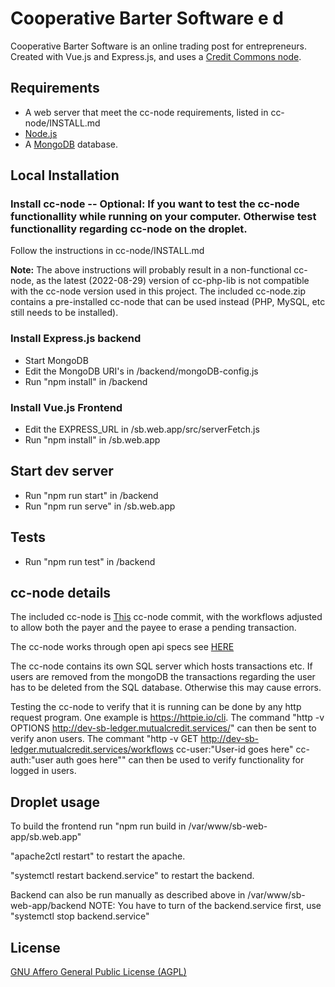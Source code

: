 # Cooperative Barter Software e d

Cooperative Barter Software is an online trading post for entrepreneurs. Created with Vue.js and Express.js, and uses a [Credit Commons node](https://gitlab.com/credit-commons-software-stack/cc-node).  

## Requirements

- A web server that meet the cc-node requirements, listed in cc-node/INSTALL.md
- [Node.js](https://nodejs.org)
- A [MongoDB](https://www.mongodb.com/) database.

## Local Installation

### Install cc-node -- Optional: If you want to test the cc-node functionallity while running on your computer. Otherwise test functionallity regarding cc-node on the droplet.

Follow the instructions in cc-node/INSTALL.md

__Note:__
The above instructions will probably result in a non-functional cc-node, as the latest (2022-08-29) version of cc-php-lib is not compatible with the cc-node version used in this project. The included cc-node.zip contains a pre-installed cc-node that can be used instead (PHP, MySQL, etc still needs to be installed).

### Install Express.js backend

- Start MongoDB
- Edit the MongoDB URI's in /backend/mongoDB-config.js
- Run "npm install" in /backend


### Install Vue.js Frontend

- Edit the EXPRESS_URL in /sb.web.app/src/serverFetch.js
- Run "npm install" in /sb.web.app


## Start dev server

- Run "npm run start" in /backend
- Run "npm run serve" in /sb.web.app

## Tests

- Run "npm run test" in /backend

## cc-node details

The included cc-node is [This](https://gitlab.com/credit-commons-software-stack/cc-node/-/tree/bfb5bafe0c840aa32b1124adfbb5b4bea094ee4e) cc-node commit, with the workflows adjusted to allow both the payer and the payee to erase a pending transaction.

The cc-node works through open api specs see [HERE](https://gitlab.com/credit-commons/cc-php-lib/-/blob/master/docs/credit-commons-v0.2.openapi3.yml)

The cc-node contains its own SQL server which hosts transactions etc. If users are removed from the mongoDB the transactions regarding the user has to be deleted from the SQL database. Otherwise this may cause errors.

Testing the cc-node to verify that it is running can be done by any http request program. One example is https://httpie.io/cli.
The command "http -v OPTIONS  http://dev-sb-ledger.mutualcredit.services/" can then be sent to verify anon users.
The commant "http -v GET http://dev-sb-ledger.mutualcredit.services/workflows cc-user:"User-id goes here" cc-auth:"user auth goes here"" can then be used to verify functionality for logged in users. 

## Droplet usage
To build the frontend run "npm run build in /var/www/sb-web-app/sb.web.app"

"apache2ctl restart" to restart the apache.

"systemctl restart backend.service" to restart the backend.

Backend can also be run manually as described above in /var/www/sb-web-app/backend NOTE: You have to turn of the backend.service first, use "systemctl stop backend.service"

## License

[GNU Affero General Public License (AGPL)](https://www.gnu.org/licenses/agpl-3.0.html)
